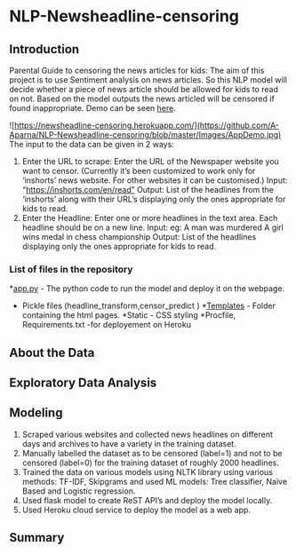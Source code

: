 # NLP-Newsheadline-censoring
## Introduction
Parental Guide to censoring the news articles for kids: The aim of this project is to use Sentiment analysis on news articles. So this NLP model will decide whether a piece of news article should be allowed for kids to read on not. Based on the model outputs the news articled will be censored if found inappropriate. 
Demo can be seen [here](https://newsheadline-censoring.herokuapp.com/).<br>


![https://newsheadline-censoring.herokuapp.com/](https://github.com/A-Aparna/NLP-Newsheadline-censoring/blob/master/Images/AppDemo.jpg)
<br>
The input to the data can be given in 2 ways:
1)	Enter the URL to scrape: Enter the URL of the Newspaper website you want to censor. (Currently it’s been customized to work only for ‘inshorts’ news website. For other websites it can be customised.)
Input: “https://inshorts.com/en/read”
Output: List of the headlines from the ‘inshorts’ along with their URL’s displaying only the ones appropriate for kids to read.
2)	Enter the Headline: Enter one or more headlines in the text area. Each headline should be on a new line.
Input: eg: A man was murdered
	    A girl wins medal in chess championship 
Output: List of the headlines displaying only the ones appropriate for kids to read.

### List of files in the repository
*[app.py](https://github.com/A-Aparna/NLP-Newsheadline-censoring/blob/master/app.py) - The python code to run the model and deploy it on the webpage.
* Pickle files (headline_transform,censor_predict )
*[Templates](https://github.com/A-Aparna/NLP-Newsheadline-censoring/tree/master/templates) - Folder containing the html pages.
*Static - CSS styling
*Procfile, Requirements.txt -for deployement on Heroku

## About the Data

## Exploratory Data Analysis

## Modeling
1) Scraped various websites and collected news headlines on different days and archives to have a variety in the training dataset.
2) Manually labelled the dataset as to be censored (label=1) and not to be censored (label=0) for the training dataset of roughly 2000 headlines.
3) Trained the data on various models using NLTK library using various methods: TF-IDF, Skipgrams and used ML models: Tree classifier, Naïve Based and Logistic regression.
4) Used flask model to create ReST API’s and deploy the model locally.
5) Used Heroku cloud service to deploy the model as a web app.


## Summary
